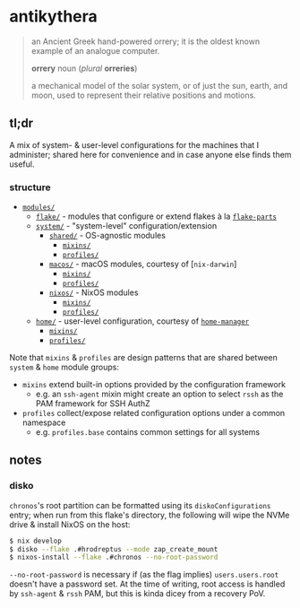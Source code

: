 # antikythera

> an Ancient Greek hand-powered orrery; it is the oldest known example of an
> analogue computer.
> 
> **orrery** noun (_plural_ **orreries**)
> 
> a mechanical model of the solar system, or of just the sun, earth, and moon,
> used to represent their relative positions and motions.

## tl;dr

A mix of system- & user-level configurations for the machines that I
administer; shared here for convenience and in case anyone else finds them
useful.

### structure

- [`modules/`](./modules)
  - [`flake/`](./modules/flake) - modules that configure or extend flakes à la [`flake-parts`]
  - [`system/`](./modules/system) - "system-level" configuration/extension
    - [`shared/`](./modules/system/shared) - OS-agnostic modules
      - [`mixins/`](./modules/system/shared/mixins)
      - [`profiles/`](./modules/system/shared/profiles)
    - [`macos/`](./modules/system/macos) - macOS modules, courtesy of [`nix-darwin`]
      - [`mixins/`](./modules/system/macos/mixins)
      - [`profiles/`](./modules/system/macos/profiles)
    - [`nixos/`](./modules/system/nixos) - NixOS modules
      - [`mixins/`](./modules/system/nixos/mixins)
      - [`profiles/`](./modules/system/nixos/profiles)
  - [`home/`](./modules/home) - user-level configuration, courtesy of [`home-manager`]
      - [`mixins/`](./modules/system/nixos/mixins)
      - [`profiles/`](./modules/home/profiles)

[`disko`]: https://www.github.com/nix-community/disko
[`home-manager`]: https://www.github.com/nix-community/home-manager
[`flake-parts`]: https://www.github.com/hercules-ci/flake-parts

Note that `mixins` & `profiles` are design patterns that are shared between
`system` & `home` module groups:
- `mixins` extend built-in options provided by the configuration framework
  - e.g. an `ssh-agent` mixin might create an option to select `rssh` as the PAM framework for SSH AuthZ
- `profiles` collect/expose related configuration options under a common namespace
  - e.g. `profiles.base` contains common settings for all systems

## notes

### disko

`chronos`'s root partition can be formatted using its `diskoConfigurations`
entry; when run from this flake's directory, the following will wipe the NVMe
drive & install NixOS on the host:

```bash
$ nix develop
$ disko --flake .#hrodreptus --mode zap_create_mount
$ nixos-install --flake .#chronos --no-root-password
```

`--no-root-password` is necessary if (as the flag implies) `users.users.root`
doesn't have a password set. At the time of writing, root access is handled by
`ssh-agent` & `rssh` PAM, but this is kinda dicey from a recovery PoV.
